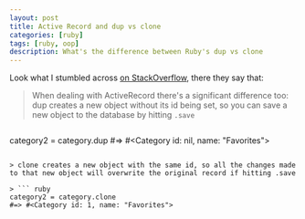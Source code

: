 ```yaml
---
layout: post
title: Active Record and dup vs clone
categories: [ruby]
tags: [ruby, oop]
description: What's the difference between Ruby's dup vs clone
---
```


Look what I stumbled across [on StackOverflow](http://stackoverflow.com/a/24650062/6601963), there they say that:

> When dealing with ActiveRecord there's a significant difference too:
> dup creates a new object without its id being set,
> so you can save a new object to the database by hitting `.save`

> ``` ruby
 category2 = category.dup
#=> #<Category id: nil, name: "Favorites">
```

> clone creates a new object with the same id, so all the changes made to that new object will overwrite the original record if hitting .save

> ``` ruby
category2 = category.clone
#=> #<Category id: 1, name: "Favorites">
```
